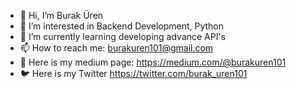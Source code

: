 - 👋 Hi, I’m Burak Üren
- 👀 I’m interested in Backend Development, Python
- 🌱 I’m currently learning developing advance API's
- 📫 How to reach me: burakuren101@gmail.com
- 📝 Here is my medium page: https://medium.com/@burakuren101
- 🐦 Here is my Twitter https://twitter.com/burak_uren101

<!---
burakuren101/burakuren101 is a ✨ special ✨ repository because its `README.md` (this file) appears on your GitHub profile.
You can click the Preview link to take a look at your changes.
--->

